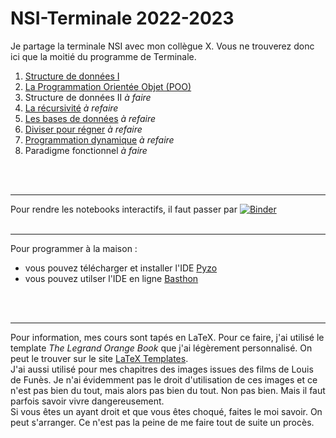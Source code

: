 # NSI-Terminale     2022-2023

Je partage la terminale NSI avec mon collègue X. Vous ne trouverez donc ici que la moitié du programme de Terminale.



1. [Structure de données I](https://github.com/NaturelEtChaud/NSI-Terminale/tree/main/1%20Structure%20de%20donn%C3%A9es%20I)
2. [La Programmation Orientée Objet (POO)](https://github.com/NaturelEtChaud/NSI-Terminale/tree/main/2%20POO)
3. Structure de données II *à faire*
4. [La récursivité](https://github.com/NaturelEtChaud/NSI-Terminale/tree/main/3%20R%C3%A9cursivit%C3%A9) *à refaire*
5. [Les bases de données](https://github.com/NaturelEtChaud/NSI-Terminale/tree/main/4%20Base%20de%20donn%C3%A9es) *à refaire*
6. [Diviser pour régner](https://github.com/NaturelEtChaud/NSI-Terminale/tree/main/5%20Divide%20and%20Conquer) *à refaire*
7. [Programmation dynamique](https://github.com/NaturelEtChaud/NSI-Terminale/tree/main/6%20Programmation%20Dynamique) *à refaire*
8. Paradigme fonctionnel *à faire*

<br>
<br>

---

Pour rendre les notebooks interactifs, il faut passer par [![Binder](https://mybinder.org/badge_logo.svg)](https://mybinder.org/v2/gh/lebonprof/NSI-Terminale/HEAD)
<br>
<br>

---


Pour programmer à la maison :

* vous pouvez télécharger et installer l'IDE [Pyzo](https://pyzo.org/start.html)
* vous pouvez utilser l'IDE en ligne [Basthon](https://console.basthon.fr/)
<br>
<br>

---
Pour information, mes cours sont tapés en LaTeX. Pour ce faire, j'ai utilisé le template *The Legrand Orange Book* que j'ai légèrement personnalisé. On peut le trouver sur le site [LaTeX Templates](https://www.latextemplates.com/template/legrand-orange-book). <br />
J'ai aussi utilisé pour mes chapitres des images issues des films de Louis de Funès. Je n'ai évidemment pas le droit d'utilisation de ces images et ce n'est pas bien du tout, mais alors pas bien du tout. Non pas bien. Mais il faut parfois savoir vivre dangereusement. <br />
Si vous êtes un ayant droit et que vous êtes choqué, faites le moi savoir. On peut s'arranger. Ce n'est pas la peine de me faire tout de suite un procès.
